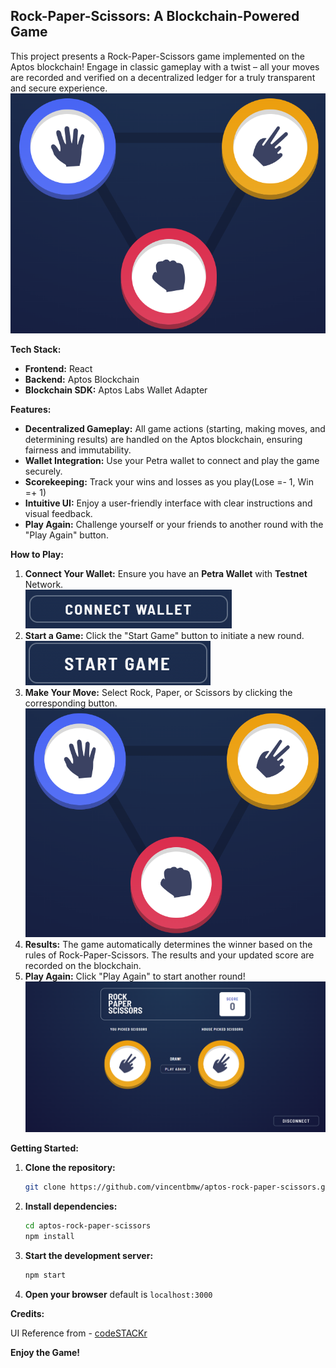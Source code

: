 ## Rock-Paper-Scissors: A Blockchain-Powered Game 

This project presents a Rock-Paper-Scissors game implemented on the Aptos blockchain!  Engage in classic gameplay with a twist – all your moves are recorded and verified on a decentralized ledger for a truly transparent and secure experience.
![plot](https://github.com/vincentbmw/aptos-rock-paper-scissors/blob/branch3/src/assetsReadme/choose.png) 

**Tech Stack:**

* **Frontend:** React
* **Backend:** Aptos Blockchain
* **Blockchain SDK:** Aptos Labs Wallet Adapter

**Features:**

* **Decentralized Gameplay:** All game actions (starting, making moves, and determining results) are handled on the Aptos blockchain, ensuring fairness and immutability.
* **Wallet Integration:** Use your Petra wallet to connect and play the game securely.
* **Scorekeeping:**  Track your wins and losses as you play(Lose =- 1, Win =+ 1)
* **Intuitive UI:**  Enjoy a user-friendly interface with clear instructions and visual feedback.
* **Play Again:**  Challenge yourself or your friends to another round with the "Play Again" button.

**How to Play:**

1. **Connect Your Wallet:** Ensure you have an <b>Petra Wallet</b> with <b>Testnet</b> Network.<br />
![plot](src\assetsReadme\connectWallet.png)  
2. **Start a Game:** Click the "Start Game" button to initiate a new round.<br />
![plot](src\assetsReadme\startGame.png) 
3. **Make Your Move:**  Select Rock, Paper, or Scissors by clicking the corresponding button.
![plot](src\assetsReadme\choose.png) 
4. **Results:**  The game automatically determines the winner based on the rules of Rock-Paper-Scissors. The results and your updated score are recorded on the blockchain.
5. **Play Again:**  Click "Play Again" to start another round!
![plot](src\assetsReadme\final.png) 

**Getting Started:**

1. **Clone the repository:**
   ```bash
   git clone https://github.com/vincentbmw/aptos-rock-paper-scissors.git
   ```

2. **Install dependencies:**
   ```bash
   cd aptos-rock-paper-scissors 
   npm install
   ```

3. **Start the development server:**
   ```bash
   npm start
   ```

4. **Open your browser**  default is ```localhost:3000```

**Credits:**

UI Reference from - [codeSTACKr](https://youtube.com/codestackr)

**Enjoy the Game!** 
